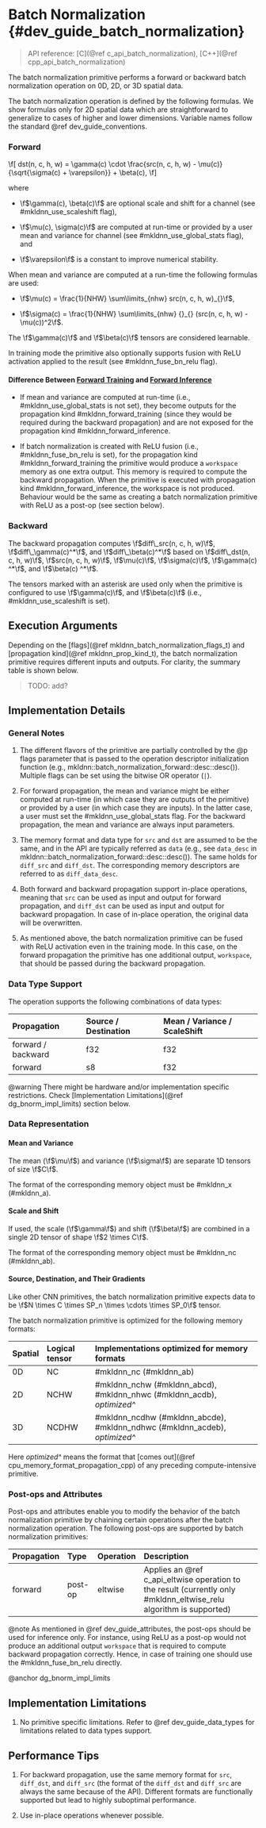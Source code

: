 Batch Normalization {#dev_guide_batch_normalization}
====================================================

>
> API reference: [C](@ref c_api_batch_normalization), [C++](@ref cpp_api_batch_normalization)
>

The batch normalization primitive performs a forward or backward batch
normalization operation on 0D, 2D, or 3D spatial data.

The batch normalization operation is defined by the following formulas. We show
formulas only for 2D spatial data which are straightforward to generalize to
cases of higher and lower dimensions. Variable names follow the standard
@ref dev_guide_conventions.

### Forward

\f[
    dst(n, c, h, w) =
       \gamma(c) \cdot
       \frac{src(n, c, h, w) - \mu(c)} {\sqrt{\sigma(c) + \varepsilon}}
       + \beta(c),
\f]

where

- \f$\gamma(c), \beta(c)\f$ are optional scale and shift for a channel
(see #mkldnn_use_scaleshift flag),

- \f$\mu(c), \sigma(c)\f$ are computed at run-time or provided by a user
mean and variance for channel (see #mkldnn_use_global_stats flag),
and

- \f$\varepsilon\f$ is a constant to improve numerical stability.

When mean and variance are computed at a run-time the following formulas are
used:

- \f$\mu(c) = \frac{1}{NHW} \sum\limits_{nhw} src(n, c, h, w)_{}\f$,

- \f$\sigma(c) = \frac{1}{NHW} \sum\limits_{nhw} {}_{} (src(n, c, h, w) - \mu(c))^2\f$.

The \f$\gamma(c)\f$ and \f$\beta(c)\f$ tensors are considered learnable.

In training mode the primitive also optionally supports fusion with ReLU
activation applied to the result (see #mkldnn_fuse_bn_relu flag).

#### Difference Between [Forward Training](#mkldnn_forward_training) and [Forward Inference](#mkldnn_forward_inference)

 * If mean and variance are computed at run-time (i.e., #mkldnn_use_global_stats
   is not set), they become outputs for the propagation kind
   #mkldnn_forward_training (since they would be required during the backward
   propagation) and are not exposed for the propagation kind
   #mkldnn_forward_inference.

 * If batch normalization is created with ReLU fusion (i.e.,
   #mkldnn_fuse_bn_relu is set), for the propagation kind
   #mkldnn_forward_training the primitive would produce a `workspace`
   memory as one extra output. This memory is required to compute the backward
   propagation. When the primitive is executed with propagation kind
   #mkldnn_forward_inference, the workspace is not produced. Behaviour would
   be the same as creating a batch normalization primitive with ReLU as a
   post-op (see section below).

### Backward

The backward propagation computes
\f$diff\_src(n, c, h, w)\f$,
\f$diff\_\gamma(c)^*\f$, and \f$diff\_\beta(c)^*\f$
based on
\f$diff\_dst(n, c, h, w)\f$, \f$src(n, c, h, w)\f$, \f$\mu(c)\f$,
\f$\sigma(c)\f$, \f$\gamma(c) ^*\f$, and \f$\beta(c) ^*\f$.

The tensors marked with an asterisk are used only when the primitive is
configured to use \f$\gamma(c)\f$, and \f$\beta(c)\f$ (i.e.,
#mkldnn_use_scaleshift is set).

## Execution Arguments

Depending on the [flags](@ref mkldnn_batch_normalization_flags_t) and
[propagation kind](@ref mkldnn_prop_kind_t), the batch normalization primitive
requires different inputs and outputs.  For clarity, the summary table is shown
below.

> TODO: add?

## Implementation Details

### General Notes

1. The different flavors of the primitive are partially controlled by the @p
   flags parameter that is passed to the operation descriptor initialization
   function (e.g., mkldnn::batch_normalization_forward::desc::desc()). Multiple
   flags can be set using the bitwise OR operator (`|`).

2. For forward propagation, the mean and variance might be either computed at
   run-time (in which case they are outputs of the primitive) or provided by
   a user (in which case they are inputs). In the latter case, a user must set
   the #mkldnn_use_global_stats flag. For the backward propagation, the mean and
   variance are always input parameters.

3. The memory format and data type for `src` and `dst` are assumed to be the
   same, and in the API are typically referred as `data` (e.g., see `data_desc`
   in mkldnn::batch_normalization_forward::desc::desc()). The same holds for
   `diff_src` and `diff_dst`. The corresponding memory descriptors are referred
   to as `diff_data_desc`.

4. Both forward and backward propagation support in-place operations, meaning
   that `src` can be used as input and output for forward propagation, and
   `diff_dst` can be used as input and output for backward propagation. In case
   of in-place operation, the original data will be overwritten.

5. As mentioned above, the batch normalization primitive can be fused with
   ReLU activation even in the training mode. In this case, on the forward
   propagation the primitive has one additional output, `workspace`, that
   should be passed during the backward propagation.

### Data Type Support

The operation supports the following combinations of data types:

| Propagation        | Source / Destination | Mean / Variance / ScaleShift
| :--                | :--                  | :--
| forward / backward | f32                  | f32
| forward            | s8                   | f32

@warning
    There might be hardware and/or implementation specific restrictions.
    Check [Implementation Limitations](@ref dg_bnorm_impl_limits) section below.

### Data Representation

#### Mean and Variance

The mean (\f$\mu\f$) and variance (\f$\sigma\f$) are
separate 1D tensors of size \f$C\f$.

The format of the corresponding memory object must be #mkldnn_x (#mkldnn_a).

#### Scale and Shift

If used, the scale (\f$\gamma\f$) and shift (\f$\beta\f$) are
combined in a single 2D tensor of shape \f$2 \times C\f$.

The format of the corresponding memory object must be #mkldnn_nc (#mkldnn_ab).

#### Source, Destination, and Their Gradients

Like other CNN primitives, the batch normalization primitive expects data
to be \f$N \times C \times SP_n \times \cdots \times SP_0\f$ tensor.

The batch normalization primitive is optimized for the following memory formats:

| Spatial | Logical tensor | Implementations optimized for memory formats
| :--     | :--            | :--
| 0D      | NC             | #mkldnn_nc (#mkldnn_ab)
| 2D      | NCHW           | #mkldnn_nchw (#mkldnn_abcd), #mkldnn_nhwc (#mkldnn_acdb), *optimized^*
| 3D      | NCDHW          | #mkldnn_ncdhw (#mkldnn_abcde), #mkldnn_ndhwc (#mkldnn_acdeb), *optimized^*

Here *optimized^* means the format that
[comes out](@ref cpu_memory_format_propagation_cpp)
of any preceding compute-intensive primitive.

### Post-ops and Attributes

Post-ops and attributes enable you to modify the behavior of the batch
normalization primitive by chaining certain operations after the batch
normalization operation. The following post-ops are supported by batch
normalization primitives:

| Propagation | Type    | Operation | Description
| :--         | :--     | :--       | :--
| forward     | post-op | eltwise   | Applies an @ref c_api_eltwise operation to the result (currently only #mkldnn_eltwise_relu algorithm is supported)

@note As mentioned in @ref dev_guide_attributes, the post-ops should be used
for inference only. For instance, using ReLU as a post-op would not produce an
additional output `workspace` that is required to compute backward propagation
correctly. Hence, in case of training one should use the #mkldnn_fuse_bn_relu
directly.

@anchor dg_bnorm_impl_limits
## Implementation Limitations

1. No primitive specific limitations. Refer to @ref dev_guide_data_types for
   limitations related to data types support.


## Performance Tips

1. For backward propagation, use the same memory format for `src`, `diff_dst`,
   and `diff_src` (the format of the `diff_dst` and `diff_src` are always the
   same because of the API). Different formats are functionally supported but
   lead to highly suboptimal performance.

2. Use in-place operations whenever possible.
